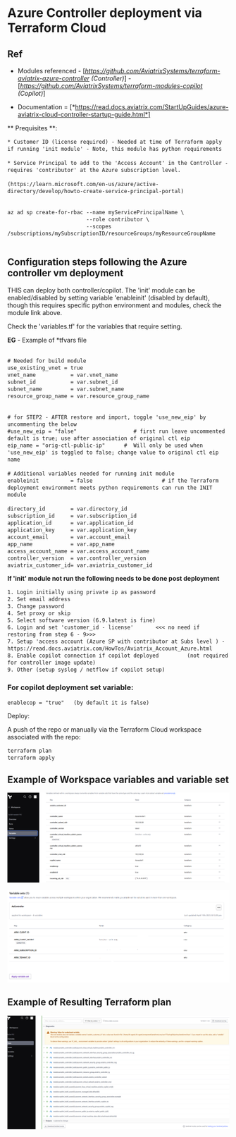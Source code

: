 # Azure Controller deployment via Terraform Cloud

## Ref

+  Modules referenced - [*https://github.com/AviatrixSystems/terraform-aviatrix-azure-controller  (Controller)*]
                      - [*https://github.com/AviatrixSystems/terraform-modules-copilot            (Copilot)*]


+  Documentation      = [*https://read.docs.aviatrix.com/StartUpGuides/azure-aviatrix-cloud-controller-startup-guide.html*]


** Prequisites **:    

```
* Customer ID (license required) - Needed at time of Terraform apply if running 'init module' - Note, this module has python requirements

* Service Principal to add to the 'Access Account' in the Controller - requires 'contributor' at the Azure subscription level.

(https://learn.microsoft.com/en-us/azure/active-directory/develop/howto-create-service-principal-portal)


az ad sp create-for-rbac --name myServicePrincipalName \
                         --role contributor \
                         --scopes /subscriptions/mySubscriptionID/resourceGroups/myResourceGroupName


```


## Configuration steps following the Azure controller vm deployment

THIS can deploy both controller/copilot.
The 'init' module can be enabled/disabled by setting variable 'enableinit' (disabled by default), though 
this requires specific python environment and modules, check the module link above.


Check the 'variables.tf' for the variables that require setting.

**EG**  - Example of *tfvars file 


```

# Needed for build module
use_existing_vnet = true
vnet_name           = var.vnet_name
subnet_id           = var.subnet_id
subnet_name         = var.subnet_name  
resource_group_name = var.resource_group_name


# for STEP2 - AFTER restore and import, toggle 'use_new_eip' by uncommenting the below
#use_new_eip = "false"                  # first run leave uncommented default is true; use after association of original ctl eip
eip_name = "orig-ctl-public-ip"      #  Will only be used when 'use_new_eip' is toggled to false; change value to original ctl eip name

# Additional variables needed for running init module
enableinit          = false                      # if the Terraform deployment environment meets python requirements can run the INIT module

directory_id        = var.directory_id 
subscription_id     = var.subscription_id
application_id      = var.application_id
application_key     = var.application_key
account_email       = var.account_email
app_name            = var.app_name
access_account_name = var.access_account_name
controller_version  = var.controller_version
aviatrix_customer_id= var.aviatrix_customer_id

```





**If 'init' module not run the following needs to be done post deployment**

```
1. Login initially using private ip as password
2. Set email address
3. Change password
4. Set proxy or skip
5. Select software version (6.9.latest is fine)
6. Login and set 'customer_id - license'       <<< no need if restoring from step 6 - 9>>>
7. Setup 'access account (Azure SP with contributor at Subs level ) - https://read.docs.aviatrix.com/HowTos/Aviatrix_Account_Azure.html
8. Enable copilot connection if copilot deployed         (not required for controller image update)
9. Other (setup syslog / netflow if copilot setup)

```





### For copilot deployment set variable:

```
enablecop = "true"   (by default it is false)

```



Deploy:

A push of the repo or manually via the Terraform Cloud workspace associated with the repo:

```
terraform plan
terraform apply

```




##  Example of Workspace variables and variable set

![Architecture](https://github.com/patelavtx/LabShare/blob/main/AzCtrl-TFCvars.PNG)


![Architecture](https://github.com/patelavtx/LabShare/blob/main/AzCtrl-TFCvarset.PNG)



##  Example of Resulting Terraform plan

![Architecture](https://github.com/patelavtx/LabShare/blob/main/AzCtrl-TFplan.PNG)